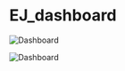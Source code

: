 # EJ_dashboard


<img src="/repository/EJ_dashboard/dashboard.png" alt="Dashboard" title="Dashboard">


![Dashboard]("https://github.com/CharlotteGIS/EJ_dashboard/blob/main/dashboard.PNG?raw=true "Dashboard")

